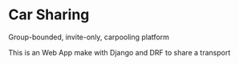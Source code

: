 Car Sharing
=============

Group-bounded, invite-only, carpooling platform

This is an Web App make with Django and DRF to share a transport 
